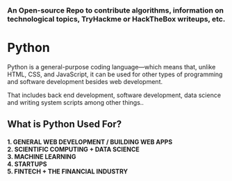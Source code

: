 <h3>An Open-source Repo to contribute algorithms, information on technological topics, TryHackme or HackTheBox writeups, etc.</h3>
<h1> Python </h1>
<p>Python is a general-purpose coding language—which means that, unlike HTML, CSS, and JavaScript, it can be used for other types of programming and software development besides web development.

That includes back end development, software development, data science and writing system scripts among other things..</p>
<h2> What is Python Used For? </h2>

<h4>
1. GENERAL WEB DEVELOPMENT / BUILDING WEB APPS </br>
2. SCIENTIFIC COMPUTING + DATA SCIENCE</br>
3. MACHINE LEARNING</br>
4. STARTUPS</br>
5. FINTECH + THE FINANCIAL INDUSTRY</br>
</h4>

